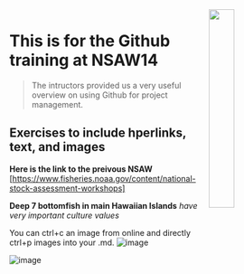 <img align=right src="https://github.com/NSAWTraining/GithubProjectManagement/blob/main/sandbox/DRAFT_NSAWlogo_v2.png" width=30% height=30%>


# This is for the Github training at NSAW14

> The intructors provided us a very useful overview on using Github for project management.

## Exercises to include hperlinks, text, and images
**Here is the link to the preivous NSAW**
[https://www.fisheries.noaa.gov/content/national-stock-assessment-workshops]

**Deep 7 bottomfish in main Hawaiian Islands** _have very important culture values_

You can ctrl+c an image from online and directly ctrl+p images into your .md. 
![image](https://user-images.githubusercontent.com/63683890/236912726-eb41d3ce-519a-43e1-8fde-1ddfa218ae52.png)

![image](https://user-images.githubusercontent.com/63683890/236915770-0e64178d-725d-422e-82a0-99f33ba999e0.png)
